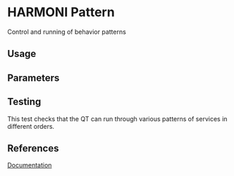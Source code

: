 # HARMONI Pattern

Control and running of behavior patterns

## Usage
## Parameters
## Testing
This test checks that the QT can run through various patterns of services in different orders.
## References
[Documentation](https://harmoni.readthedocs.io/en/latest/packages/harmoni_pattern.html)